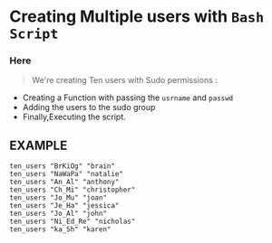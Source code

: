 # Creating Multiple users with `Bash Script`
### Here
> We're creating Ten users with Sudo permissions :
  * Creating a Function with passing the ```usrname``` and ```passwd```
  * Adding the users to the sudo group
  * Finally,Executing the script.

## EXAMPLE

```ten_users "Yu_Ir_po" "yvonne"
ten_users "BrKiOg" "brain"
ten_users "NaWaPa" "natalie"
ten_users "An_Al" "anthony"
ten_users "Ch_Mi" "christopher"
ten_users "Jo_Mu" "joan"
ten_users "Je_Ha" "jessica"
ten_users "Jo_Al" "john"
ten_users "Ni_Ed_Re" "nicholas"
ten_users "ka_Sh" "karen"
```


